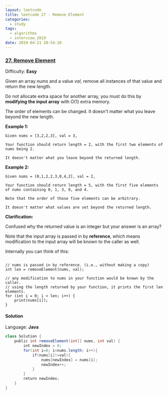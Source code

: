 ```yaml
---
layout: leetcode
title: leetcode 27 - Remove Element
categories:
  - study
tags:
  - algorithms
  - interview_2019
date: 2019-04-21 20:54:10
---
```


### [27\. Remove Element](https://leetcode.com/problems/remove-element/)

Difficulty: **Easy**

Given an array _nums_ and a value _val_, remove all instances of that value and return the new length.

Do not allocate extra space for another array, you must do this by **modifying the input array** with O(1) extra memory.

The order of elements can be changed. It doesn't matter what you leave beyond the new length.

**Example 1:**

```
Given nums = [3,2,2,3], val = 3,

Your function should return length = 2, with the first two elements of nums being 2.

It doesn't matter what you leave beyond the returned length.
```

**Example 2:**

```
Given nums = [0,1,2,2,3,0,4,2], val = 2,

Your function should return length = 5, with the first five elements of nums containing 0, 1, 3, 0, and 4.

Note that the order of those five elements can be arbitrary.

It doesn't matter what values are set beyond the returned length.
```

**Clarification:**

Confused why the returned value is an integer but your answer is an array?

Note that the input array is passed in by **reference**, which means modification to the input array will be known to the caller as well.

Internally you can think of this:

```

// nums is passed in by reference. (i.e., without making a copy)
int len = removeElement(nums, val);

// any modification to nums in your function would be known by the caller.
// using the length returned by your function, it prints the first len elements.
for (int i = 0; i < len; i++) {
    print(nums[i]);
}

```

#### Solution

Language: **Java**

```java
class Solution {
    public int removeElement(int[] nums, int val) {
        int newIndex = 0;
        for(int i=0; i<nums.length; i++){
            if(nums[i]!=val){
                nums[newIndex] = nums[i];
                newIndex++;
            }
        }
        return newIndex;
    }
}
```
